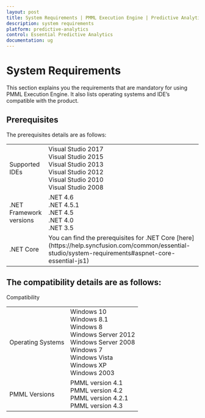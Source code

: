```yaml
---
layout: post
title: System Requirements | PMML Execution Engine | Predictive Analytics | Syncfusion
description: system requirements
platform: predictive-analytics
control: Essential Predictive Analytics
documentation: ug
---
```


# System Requirements

This section explains you the requirements that are mandatory for using PMML Execution Engine. It also lists operating systems and IDE’s compatible with the product.

## Prerequisites

The prerequisites details are as follows:


<table>
<tr>
<td>
Supported IDEs</td><td>
Visual Studio 2017<br>Visual Studio 2015<br>Visual Studio 2013<br>Visual Studio 2012<br>Visual Studio 2010<br> Visual Studio 2008 </td></tr>
<tr>
<td>
.NET Framework versions</td><td>
.NET 4.6<br>.NET 4.5.1<br>.NET 4.5<br>.NET 4.0<br>.NET 3.5</td></tr>
<tr>
<td>
.NET Core</td><td>
You can find the prerequisites for .NET Core [here](https://help.syncfusion.com/common/essential-studio/system-requirements#aspnet-core-essential-js1)</td></tr>
</table>


## The compatibility details are as follows:

Compatibility

<table>
<tr>
<td>
Operating Systems</td><td>
Windows 10<br>Windows 8.1<br>Windows 8<br>Windows Server 2012<br>Windows Server 2008<br>Windows 7<br>Windows Vista<br>Windows XP<br>Windows 2003</td></tr>
<tr>
<td>
PMML Versions</td><td>
PMML version 4.1<br>PMML version 4.2<br>PMML version 4.2.1<br>PMML version 4.3</td></tr>
</table>


